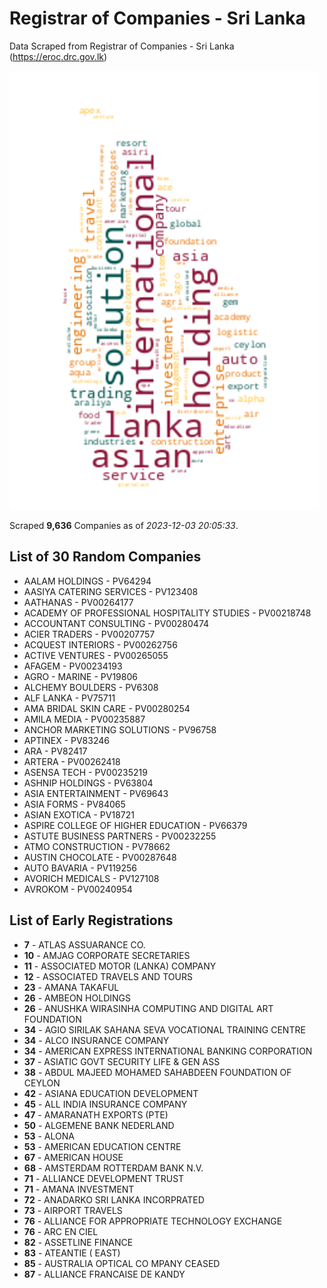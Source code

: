# Registrar of Companies - Sri Lanka

Data Scraped from Registrar of Companies - Sri Lanka (https://eroc.drc.gov.lk)

![word-cloud](data/word_cloud.png)

Scraped **9,636** Companies as of *2023-12-03 20:05:33*.

## List of 30 Random Companies

* AALAM HOLDINGS - PV64294
* AASIYA CATERING SERVICES - PV123408
* AATHANAS - PV00264177
* ACADEMY OF PROFESSIONAL HOSPITALITY STUDIES - PV00218748
* ACCOUNTANT CONSULTING - PV00280474
* ACIER TRADERS - PV00207757
* ACQUEST INTERIORS - PV00262756
* ACTIVE VENTURES - PV00265055
* AFAGEM - PV00234193
* AGRO - MARINE - PV19806
* ALCHEMY BOULDERS - PV6308
* ALF LANKA - PV75711
* AMA BRIDAL SKIN CARE - PV00280254
* AMILA MEDIA - PV00235887
* ANCHOR MARKETING SOLUTIONS - PV96758
* APTINEX - PV83246
* ARA - PV82417
* ARTERA - PV00262418
* ASENSA TECH - PV00235219
* ASHNIP HOLDINGS - PV63804
* ASIA ENTERTAINMENT - PV69643
* ASIA FORMS - PV84065
* ASIAN EXOTICA - PV18721
* ASPIRE COLLEGE OF HIGHER EDUCATION - PV66379
* ASTUTE BUSINESS PARTNERS - PV00232255
* ATMO CONSTRUCTION - PV78662
* AUSTIN CHOCOLATE - PV00287648
* AUTO BAVARIA - PV119256
* AVORICH MEDICALS - PV127108
* AVROKOM - PV00240954

## List of Early Registrations

* **7** - ATLAS ASSUARANCE CO. 
* **10** - AMJAG CORPORATE SECRETARIES 
* **11** - ASSOCIATED MOTOR (LANKA) COMPANY 
* **12** - ASSOCIATED TRAVELS AND TOURS 
* **23** - AMANA TAKAFUL 
* **26** - AMBEON HOLDINGS 
* **26** - ANUSHKA WIRASINHA COMPUTING AND DIGITAL ART FOUNDATION 
* **34** - AGIO SIRILAK SAHANA SEVA VOCATIONAL TRAINING CENTRE 
* **34** - ALCO INSURANCE COMPANY 
* **34** - AMERICAN EXPRESS INTERNATIONAL BANKING CORPORATION 
* **37** - ASIATIC GOVT SECURITY LIFE & GEN ASS 
* **38** - ABDUL MAJEED MOHAMED SAHABDEEN FOUNDATION OF CEYLON 
* **42** - ASIANA EDUCATION DEVELOPMENT 
* **45** - ALL INDIA INSURANCE COMPANY 
* **47** - AMARANATH EXPORTS (PTE) 
* **50** - ALGEMENE BANK NEDERLAND 
* **53** - ALONA 
* **53** - AMERICAN EDUCATION CENTRE 
* **67** - AMERICAN HOUSE 
* **68** - AMSTERDAM ROTTERDAM BANK N.V. 
* **71** - ALLIANCE DEVELOPMENT TRUST 
* **71** - AMANA INVESTMENT 
* **72** - ANADARKO SRI LANKA INCORPRATED 
* **73** - AIRPORT TRAVELS 
* **76** - ALLIANCE FOR APPROPRIATE TECHNOLOGY EXCHANGE 
* **76** - ARC EN CIEL 
* **82** - ASSETLINE FINANCE 
* **83** - ATEANTIE ( EAST) 
* **85** - AUSTRALIA OPTICAL CO MPANY  CEASED 
* **87** - ALLIANCE FRANCAISE DE KANDY 